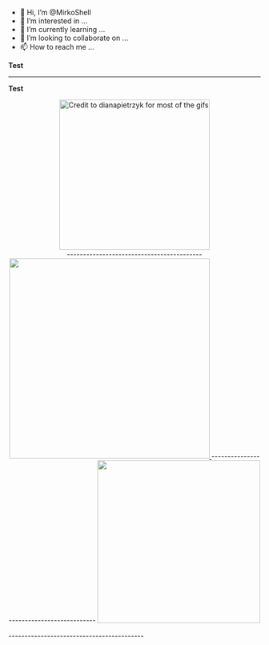 - 👋 Hi, I’m @MirkoShell
- 👀 I’m interested in ...
- 🌱 I’m currently learning ...
- 💞️ I’m looking to collaborate on ...
- 📫 How to reach me ...

<!---
MirkoShell/MirkoShell is a ✨ special ✨ repository because its `README.md` (this file) appears on your GitHub profile.
You can click the Preview link to take a look at your changes.
--->
**Test**


------------------------------------------

**Test**


<p align="center" dir="auto">
<a href="https://federlechner.com" rel="nofollow">
<img src="https://camo.githubusercontent.com/62057f36363a521facf94b7a0c97f7094dbe51d9e495121f5a3c3d08cb024ddd/68747470733a2f2f6d65646961332e67697068792e636f6d2f6d656469612f6a3048424d766947796a334a4231347174422f67697068792e676966" width="300" title="Credit to dianapietrzyk for most of the gifs" data-animated-image="" data-canonical-src="https://media3.giphy.com/media/j0HBMviGyj3JB14qtB/giphy.gif" style="max-width: 100%;"> <br>
</a>
------------------------------------------
<a target="_blank" rel="noopener noreferrer nofollow" href="https://camo.githubusercontent.com/84dd01b08ad6f9b8a9f03872754909b0fb9deaa22ea2ddc9215872f1c75be6a4/68747470733a2f2f6769746875622d726561646d652d73746174732e76657263656c2e6170702f6170693f757365726e616d653d476964656f6e576f6c66652673686f775f69636f6e733d7472756526686964655f626f726465723d7472756526636f756e745f707269766174653d74727565267468656d653d746f6b796f6e6967687426696e636c7564655f616c6c5f636f6d6d6974733d74727565">
<img src="https://camo.githubusercontent.com/84dd01b08ad6f9b8a9f03872754909b0fb9deaa22ea2ddc9215872f1c75be6a4/68747470733a2f2f6769746875622d726561646d652d73746174732e76657263656c2e6170702f6170693f757365726e616d653d476964656f6e576f6c66652673686f775f69636f6e733d7472756526686964655f626f726465723d7472756526636f756e745f707269766174653d74727565267468656d653d746f6b796f6e6967687426696e636c7564655f616c6c5f636f6d6d6974733d74727565" width="400" data-canonical-src="https://github-readme-stats.vercel.app/api?username=MirkoShell&amp;show_icons=true&amp;hide_border=true&amp;count_private=true&amp;theme=tokyonight&amp;include_all_commits=true" style="max-width: 100%;">
</a>
------------------------------------------
<a target="_blank" rel="noopener noreferrer nofollow" href="https://camo.githubusercontent.com/33e196d6abd5cd5afaac5ed55ffc7bf0eb07863cee771c7c1123a1d7e1449c4c/68747470733a2f2f6769746875622d726561646d652d73746174732e76657263656c2e6170702f6170692f746f702d6c616e67732f3f757365726e616d653d476964656f6e576f6c6665266c61796f75743d636f6d70616374267468656d653d746f6b796f6e6967687426686964655f626f726465723d74727565">
<img src="https://camo.githubusercontent.com/33e196d6abd5cd5afaac5ed55ffc7bf0eb07863cee771c7c1123a1d7e1449c4c/68747470733a2f2f6769746875622d726561646d652d73746174732e76657263656c2e6170702f6170692f746f702d6c616e67732f3f757365726e616d653d476964656f6e576f6c6665266c61796f75743d636f6d70616374267468656d653d746f6b796f6e6967687426686964655f626f726465723d74727565" width="325" data-canonical-src="https://github-readme-stats.vercel.app/api/top-langs/?username=MirkoShell&amp;layout=compact&amp;theme=tokyonight&amp;hide_border=true" style="max-width: 100%;">
</a> 
<br>
</p>
------------------------------------------
